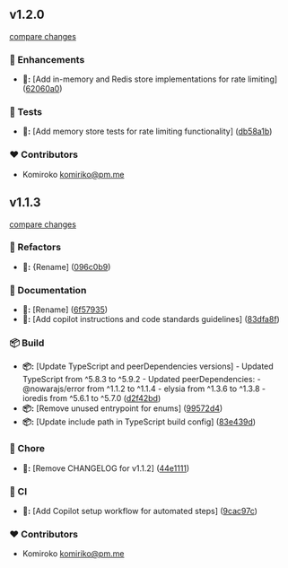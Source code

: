 
## v1.2.0

[compare changes](https://github.com/NowaraJS/elysia-ratelimit/compare/v1.1.3...v1.2.0)

### 🚀 Enhancements

- **🚀:** [Add in-memory and Redis store implementations for rate limiting] ([62060a0](https://github.com/NowaraJS/elysia-ratelimit/commit/62060a0))

### 🧪 Tests

- **🧪:** [Add memory store tests for rate limiting functionality] ([db58a1b](https://github.com/NowaraJS/elysia-ratelimit/commit/db58a1b))

### ❤️ Contributors

- Komiroko <komiriko@pm.me>

## v1.1.3

[compare changes](https://github.com/NowaraJS/elysia-ratelimit/compare/v1.1.2...v1.1.3)

### 🧹 Refactors

- **🧹:** {Rename] ([096c0b9](https://github.com/NowaraJS/elysia-ratelimit/commit/096c0b9))

### 📖 Documentation

- **📖:** [Rename] ([6f57935](https://github.com/NowaraJS/elysia-ratelimit/commit/6f57935))
- **📖:** [Add copilot instructions and code standards guidelines] ([83dfa8f](https://github.com/NowaraJS/elysia-ratelimit/commit/83dfa8f))

### 📦 Build

- **📦:** [Update TypeScript and peerDependencies versions] - Updated TypeScript from ^5.8.3 to ^5.9.2 - Updated peerDependencies:   - @nowarajs/error from ^1.1.2 to ^1.1.4   - elysia from ^1.3.6 to ^1.3.8   - ioredis from ^5.6.1 to ^5.7.0 ([d2f42bd](https://github.com/NowaraJS/elysia-ratelimit/commit/d2f42bd))
- **📦:** [Remove unused entrypoint for enums] ([99572d4](https://github.com/NowaraJS/elysia-ratelimit/commit/99572d4))
- **📦:** [Update include path in TypeScript build config] ([83e439d](https://github.com/NowaraJS/elysia-ratelimit/commit/83e439d))

### 🦉 Chore

- **🦉:** [Remove CHANGELOG for v1.1.2] ([44e1111](https://github.com/NowaraJS/elysia-ratelimit/commit/44e1111))

### 🤖 CI

- **🤖:** [Add Copilot setup workflow for automated steps] ([9cac97c](https://github.com/NowaraJS/elysia-ratelimit/commit/9cac97c))

### ❤️ Contributors

- Komiroko <komiriko@pm.me>

